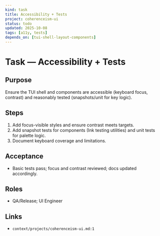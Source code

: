 ```yaml
---
kind: task
title: Accessibility + Tests
project: coherenceism-ui
status: todo
updated: 2025-10-08
tags: [a11y, tests]
depends_on: [tui-shell-layout-components]
---
```


# Task — Accessibility + Tests

## Purpose
Ensure the TUI shell and components are accessible (keyboard focus, contrast) and reasonably tested (snapshots/unit for key logic).

## Steps
1) Add focus-visible styles and ensure contrast meets targets.
2) Add snapshot tests for components (Ink testing utilities) and unit tests for palette logic.
3) Document keyboard coverage and limitations.

## Acceptance
- Basic tests pass; focus and contrast reviewed; docs updated accordingly.

## Roles
- QA/Release; UI Engineer

## Links
- `context/projects/coherenceism-ui.md:1`

